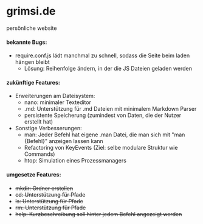 # grimsi.de

persönliche website

#### bekannte Bugs:
- require.conf.js lädt manchmal zu schnell, sodass die Seite beim laden hängen bleibt
    - Lösung: Reihenfolge ändern, in der die JS Dateien geladen werden

#### zukünftige Features:
- Erweiterungen am Dateisystem:
    - nano: minimaler Texteditor
    - .md: Unterstützung für .md Dateien mit minimalem Markdown Parser
    - persistente Speicherung (zumindest von Daten, die der Nutzer erstellt hat)
- Sonstige Verbesserungen:
    - man: Jeder Befehl hat eigene .man Datei, die man sich mit "man {Befehl}" anzeigen lassen kann
    - Refactoring von KeyEvents (Ziel: selbe modulare Struktur wie Commands)
    - htop: Simulation eines Prozessmanagers
    
#### umgesetze Features:
- ~~mkdir: Ordner erstellen~~
- ~~cd: Unterstützung für Pfade~~
- ~~ls: Unterstützung für Pfade~~
- ~~rm: Unterstützung für Pfade~~
- ~~help: Kurzbeschreibung soll hinter jedem Befehl angezeigt werden~~